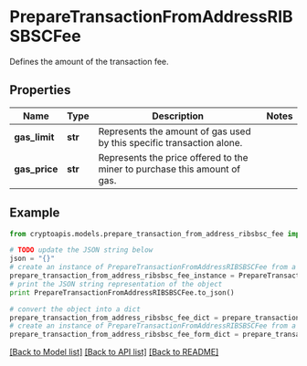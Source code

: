 # PrepareTransactionFromAddressRIBSBSCFee

Defines the amount of the transaction fee.

## Properties
Name | Type | Description | Notes
------------ | ------------- | ------------- | -------------
**gas_limit** | **str** | Represents the amount of gas used by this specific transaction alone. | 
**gas_price** | **str** | Represents the price offered to the miner to purchase this amount of gas. | 

## Example

```python
from cryptoapis.models.prepare_transaction_from_address_ribsbsc_fee import PrepareTransactionFromAddressRIBSBSCFee

# TODO update the JSON string below
json = "{}"
# create an instance of PrepareTransactionFromAddressRIBSBSCFee from a JSON string
prepare_transaction_from_address_ribsbsc_fee_instance = PrepareTransactionFromAddressRIBSBSCFee.from_json(json)
# print the JSON string representation of the object
print PrepareTransactionFromAddressRIBSBSCFee.to_json()

# convert the object into a dict
prepare_transaction_from_address_ribsbsc_fee_dict = prepare_transaction_from_address_ribsbsc_fee_instance.to_dict()
# create an instance of PrepareTransactionFromAddressRIBSBSCFee from a dict
prepare_transaction_from_address_ribsbsc_fee_form_dict = prepare_transaction_from_address_ribsbsc_fee.from_dict(prepare_transaction_from_address_ribsbsc_fee_dict)
```
[[Back to Model list]](../README.md#documentation-for-models) [[Back to API list]](../README.md#documentation-for-api-endpoints) [[Back to README]](../README.md)


